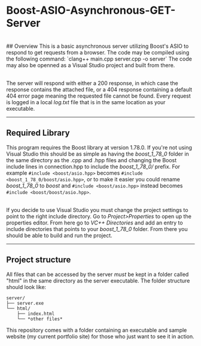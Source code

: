 # Boost-ASIO-Asynchronous-GET-Server
<br>
## Overview
This is a basic asynchronous server utilizing Boost's ASIO to respond to get requests from a browser.
The code may be compiled using the following command:
	`clang++ main.cpp server.cpp -o server`
The code may also be openned as a Visual Studio project and built from there. <br><br>

The server will respond with either a 200 response, in which case the response contains the attached file, or a 404 response containing a default 404 error page meaning the requested file cannot be found.
Every request is logged in a local *log.txt* file that is in the same location as your executable. 


---

## Required Library
This program requires the Boost library at version 1.78.0. If you're not using Visual Studio this should be as simple as having the *boost_1_78_0* folder in the same directory as the .cpp and .hpp files and changing the Boost include lines in connection.hpp to include the *boost_1_78_0/* prefix. For example `#include <boost/asio.hpp>` becomes `#include <boost_1_78_0/boost/asio.hpp>`, or to make it easier you could rename *boost_1_78_0* to *boost* and `#include <boost/asio.hpp>` instead becomes `#include <boost/boost/asio.hpp>`.<br><br> 

If you decide to use Visual Studio you must change the project settings to point to the right include directory. Go to *Project>Properties* to open up the properties
editor. From here go to *VC++ Directories* and add an entry to include directories that points to your *boost_1_78_0* folder. From there you should be able to build
and run the project.

---

## Project structure
All files that can be accessed by the server *must* be kept in a folder called "html" in the same directory as the server executable. The folder structure should look like:

    server/
    ├── server.exe
    └── html/
        ├── index.html
        └── *other files*
	
This repository comes with a folder containing an executable and sample website (my current portfolio site) for those who just want to see it in action.
